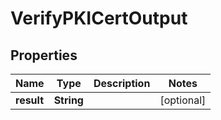 

# VerifyPKICertOutput


## Properties

Name | Type | Description | Notes
------------ | ------------- | ------------- | -------------
**result** | **String** |  |  [optional]




